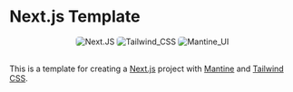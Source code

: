 # Next.js Template

<center>
    <img src="https://img.shields.io/badge/Next.JS-121212?style=for-the-badge&logo=nextdotjs&logoColor=white" alt="Next.JS" style="border-radius: 5px">
    <img src="https://img.shields.io/badge/Tailwind_CSS-38bdf8?style=for-the-badge&logo=tailwind-css&logoColor=white" alt="Tailwind_CSS" style="border-radius: 5px">
    <img src="https://img.shields.io/badge/Mantine_UI-339af0?style=for-the-badge&logo=mantine&logoColor=white" alt="Mantine_UI" style="border-radius: 5px">
</center>
<br />

This is a template for creating a [Next.js](https://nextjs.org/) project with [Mantine](https://mantine.dev/) and [Tailwind CSS](https://tailwindcss.com/).